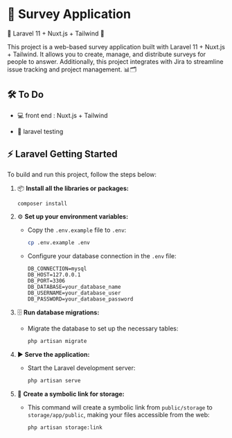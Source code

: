 
# 📝 Survey Application



🚀 Laravel 11 + Nuxt.js + Tailwind 🎨

This project is a web-based survey application built with Laravel 11 + Nuxt.js + Tailwind. It allows you to create, manage, and distribute surveys for people to answer. Additionally, this project integrates with Jira to streamline issue tracking and project management. 📊🗂️



## 🛠️ To Do 

* 💻 front end : Nuxt.js + Tailwind 

* 🧪 laravel testing



## ⚡ Laravel Getting Started


To build and run this project, follow the steps below:

1. 📦 **Install all the libraries or packages:**

    ```bash
    composer install
    ```

2. ⚙️ **Set up your environment variables:**

    - Copy the `.env.example` file to `.env`:

      ```bash
      cp .env.example .env
      ```

    - Configure your database connection in the `.env` file:

      ```dotenv
      DB_CONNECTION=mysql
      DB_HOST=127.0.0.1
      DB_PORT=3306
      DB_DATABASE=your_database_name
      DB_USERNAME=your_database_user
      DB_PASSWORD=your_database_password
      ```

3. 🗄️ **Run database migrations:**

    - Migrate the database to set up the necessary tables:

      ```bash
      php artisan migrate
      ```

4. ▶️ **Serve the application:**

    - Start the Laravel development server:

      ```bash
      php artisan serve
      ```

5. 🔗 **Create a symbolic link for storage:**

    - This command will create a symbolic link from `public/storage` to `storage/app/public`, making your files accessible from the web:

      ```bash
      php artisan storage:link
      ```
